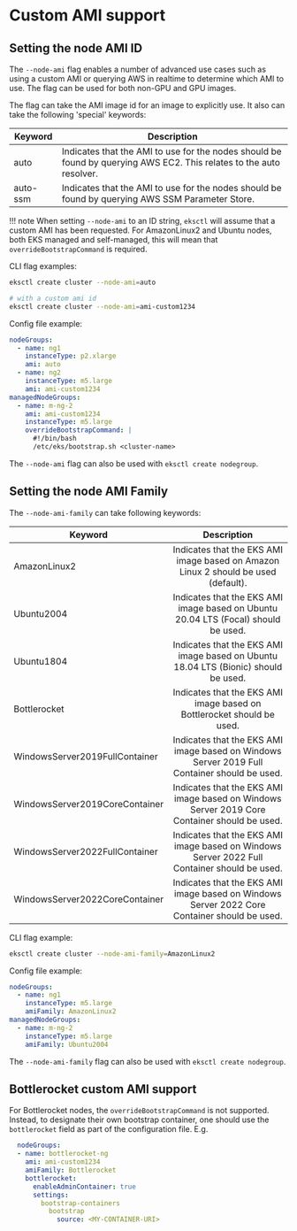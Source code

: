 # Custom AMI support

## Setting the node AMI ID

The `--node-ami` flag enables a number of advanced use cases such as using a custom AMI or querying AWS in realtime to determine which AMI to use.
The flag can be used for both non-GPU and GPU images.

The flag can take the AMI image id for an image to explicitly use. It also can take the following 'special' keywords:

| Keyword   | Description                                                                                                         |
| --------- | ------------------------------------------------------------------------------------------------------------------- |
| auto      | Indicates that the AMI to use for the nodes should be found by querying AWS EC2. This relates to the auto resolver. |
| auto-ssm  | Indicates that the AMI to use for the nodes should be found by querying AWS SSM Parameter Store.                    |


!!! note
    When setting `--node-ami` to an ID string, `eksctl` will assume that a custom AMI has been requested.
    For AmazonLinux2 and Ubuntu nodes, both EKS managed and self-managed, this will mean that `overrideBootstrapCommand` is required.

CLI flag examples:
```sh
eksctl create cluster --node-ami=auto

# with a custom ami id
eksctl create cluster --node-ami=ami-custom1234
```

Config file example:
```yaml
nodeGroups:
  - name: ng1
    instanceType: p2.xlarge
    ami: auto
  - name: ng2
    instanceType: m5.large
    ami: ami-custom1234
managedNodeGroups:
  - name: m-ng-2
    ami: ami-custom1234
    instanceType: m5.large
    overrideBootstrapCommand: |
      #!/bin/bash
      /etc/eks/bootstrap.sh <cluster-name>
```

The `--node-ami` flag can also be used with `eksctl create nodegroup`.

## Setting the node AMI Family

The `--node-ami-family` can take following keywords:

| Keyword                        |                                          Description                                         |
|--------------------------------|:--------------------------------------------------------------------------------------------:|
| AmazonLinux2                   | Indicates that the EKS AMI image based on Amazon Linux 2 should be used (default).           |
| Ubuntu2004                     | Indicates that the EKS AMI image based on Ubuntu 20.04 LTS (Focal) should be used.           |
| Ubuntu1804                     | Indicates that the EKS AMI image based on Ubuntu 18.04 LTS (Bionic) should be used.          |
| Bottlerocket                   | Indicates that the EKS AMI image based on Bottlerocket should be used.                       |
| WindowsServer2019FullContainer | Indicates that the EKS AMI image based on Windows Server 2019 Full Container should be used. |
| WindowsServer2019CoreContainer | Indicates that the EKS AMI image based on Windows Server 2019 Core Container should be used. |
| WindowsServer2022FullContainer | Indicates that the EKS AMI image based on Windows Server 2022 Full Container should be used. |
| WindowsServer2022CoreContainer | Indicates that the EKS AMI image based on Windows Server 2022 Core Container should be used. |

CLI flag example:
```sh
eksctl create cluster --node-ami-family=AmazonLinux2
```

Config file example:
```yaml
nodeGroups:
  - name: ng1
    instanceType: m5.large
    amiFamily: AmazonLinux2
managedNodeGroups:
  - name: m-ng-2
    instanceType: m5.large
    amiFamily: Ubuntu2004
```

The `--node-ami-family` flag can also be used with `eksctl create nodegroup`.

## Bottlerocket custom AMI support

For Bottlerocket nodes, the `overrideBootstrapCommand` is not supported. Instead, to designate their own bootstrap container, one should use the `bottlerocket` field as part of the configuration file. E.g.

```yaml
  nodeGroups:
  - name: bottlerocket-ng
    ami: ami-custom1234
    amiFamily: Bottlerocket
    bottlerocket:
      enableAdminContainer: true
      settings:
        bootstrap-containers
          bootstrap
            source: <MY-CONTAINER-URI>
```